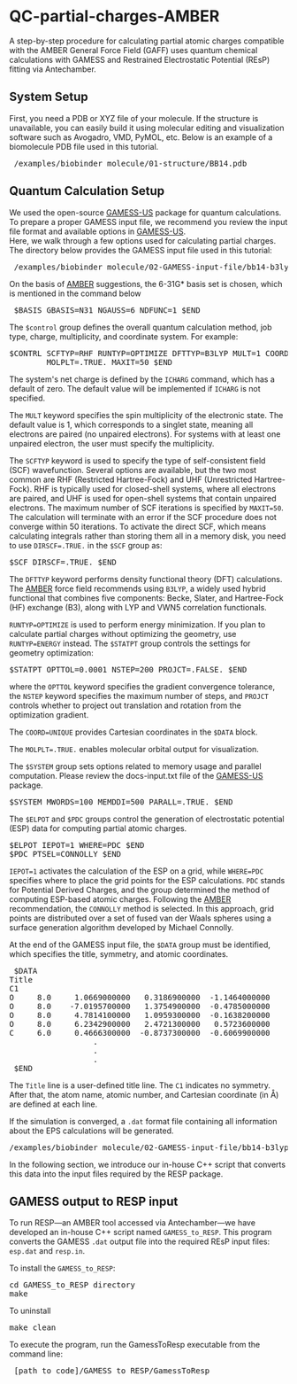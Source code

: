 # QC-partial-charges-AMBER
A step-by-step procedure for calculating partial atomic charges compatible with the AMBER General Force Field (GAFF) uses quantum chemical calculations with GAMESS and Restrained Electrostatic Potential (REsP) fitting via Antechamber.

## System Setup
First, you need a PDB or XYZ file of your molecule. If the structure is unavailable, you can easily build it using molecular editing and visualization software such as Avogadro, VMD, PyMOL, etc. 
Below is an example of a biomolecule PDB file used in this tutorial.
<pre> /examples/biobinder_molecule/01-structure/BB14.pdb </pre>

## Quantum Calculation Setup
We used the open-source [GAMESS-US](https://www.msg.chem.iastate.edu/GAMESS) package for quantum calculations. 
To prepare a proper GAMESS input file, we recommend you review the input file format and available options in [GAMESS-US](https://www.msg.chem.iastate.edu/GAMESS).  
Here, we walk through a few options used for calculating partial charges. The directory below provides the GAMESS input file used in this tutorial:
<pre> /examples/biobinder_molecule/02-GAMESS-input-file/bb14-b3lyp.inp  </pre>

On the basis of [AMBER](https://ambermd.org/tutorials/basic/tutorial19/index.php) suggestions, the 6-31G* basis set is chosen, which is mentioned in the command below
<pre> $BASIS GBASIS=N31 NGAUSS=6 NDFUNC=1 $END  </pre>

The `$control` group defines the overall quantum calculation method, job type, charge, multiplicity, and coordinate system. For example:
<pre>$CONTRL SCFTYP=RHF RUNTYP=OPTIMIZE DFTTYP=B3LYP MULT=1 COORD=UNIQUE
        MOLPLT=.TRUE. MAXIT=50 $END </pre>

The system's net charge is defined by the `ICHARG` command, which has a default of zero. The default value will be implemented if `ICHARG` is not specified. 

The `MULT` keyword specifies the spin multiplicity of the electronic state. The default value is 1, which corresponds to a singlet state, meaning all electrons are paired (no unpaired electrons).
For systems with at least one unpaired electron, the user must specify the multiplicity. 

The `SCFTYP` keyword is used to specify the type of self-consistent field (SCF) wavefunction. Several options are available, but the two most common are RHF (Restricted Hartree-Fock) and UHF (Unrestricted Hartree-Fock). RHF is typically used for closed-shell systems, where all electrons are paired, and UHF is used for open-shell systems that contain unpaired electrons. The maximum number of SCF iterations is specified by `MAXIT=50`. The calculation will terminate with an error if the SCF procedure does not converge within 50 iterations. To activate the direct SCF, which means calculating integrals rather than storing them all in a memory disk, you need to use `DIRSCF=.TRUE.` in the `$SCF` group as:
<pre>$SCF DIRSCF=.TRUE. $END </pre>

The `DFTTYP` keyword performs density functional theory (DFT) calculations. The [AMBER](https://ambermd.org/tutorials/basic/tutorial19/index.php) force field recommends using `B3LYP`, a widely used hybrid functional that combines five components: Becke, Slater, and Hartree-Fock (HF) exchange (B3), along with LYP and VWN5 correlation functionals.

`RUNTYP=OPTIMIZE` is used to perform energy minimization. If you plan to calculate partial charges without optimizing the geometry, use `RUNTYP=ENERGY` instead. The `$STATPT` group controls the settings for geometry optimization:
 <pre>$STATPT OPTTOL=0.0001 NSTEP=200 PROJCT=.FALSE. $END </pre>
 where the `OPTTOL` keyword specifies the gradient convergence tolerance, the `NSTEP` keyword specifies the maximum number of steps, and `PROJCT` controls whether to project out translation and rotation from the optimization gradient.

The `COORD=UNIQUE` provides Cartesian coordinates in the `$DATA` block.

The `MOLPLT=.TRUE.` enables molecular orbital output for visualization.

The `$SYSTEM` group sets options related to memory usage and parallel computation. Please review the docs-input.txt file of the [GAMESS-US](https://www.msg.chem.iastate.edu/GAMESS) package.
<pre>$SYSTEM MWORDS=100 MEMDDI=500 PARALL=.TRUE. $END</pre>

The `$ELPOT` and `$PDC` groups control the generation of electrostatic potential (ESP) data for computing partial atomic charges. 
<pre>$ELPOT IEPOT=1 WHERE=PDC $END
$PDC PTSEL=CONNOLLY $END </pre>
`IEPOT=1` activates the calculation of the ESP on a grid, while `WHERE=PDC` specifies where to place the grid points for the ESP calculations. `PDC` stands for Potential Derived Charges, and the group determined the method of computing ESP-based atomic charges. Following the [AMBER](https://ambermd.org/tutorials/basic/tutorial19/index.php) recommendation, the `CONNOLLY` method is selected. In this approach, grid points are distributed over a set of fused van der Waals spheres using a surface generation algorithm developed by Michael Connolly.

At the end of the GAMESS input file, the `$DATA` group must be identified, which specifies the title, symmetry, and atomic coordinates.
<pre> $DATA 
Title
C1
O     8.0     1.0669000000   0.3186900000  -1.1464000000
O     8.0    -7.0195700000   1.3754900000  -0.4785000000
O     8.0     4.7814100000   1.0959300000  -0.1638200000
O     8.0     6.2342900000   2.4721300000   0.5723600000
C     6.0     0.4666300000  -0.8737300000  -0.6069900000
                  .
                  .
                  .
 $END        
</pre>
The `Title` line is a user-defined title line. The `C1` indicates no symmetry. After that, the atom name, atomic number, and Cartesian coordinate (in &Aring;) are defined at each line. 

If the simulation is converged, a `.dat` format file containing all information about the EPS calculations will be generated.
<pre>/examples/biobinder_molecule/02-GAMESS-input-file/bb14-b3lyp.dat</pre>
In the following section, we introduce our in-house C++ script that converts this data into the input files required by the RESP package.

## GAMESS output to RESP input
To run RESP—an AMBER tool accessed via Antechamber—we have developed an in-house C++ script named `GAMESS_to_RESP`. This program converts the GAMESS `.dat` output file into the required REsP input files: `esp.dat` and `resp.in`.

To install the `GAMESS_to_RESP`:
<pre>cd GAMESS_to_RESP directory
make</pre>

To uninstall
<pre>make clean</pre>

To execute the program, run the GamessToResp executable from the command line:
<pre> [path_to_code]/GAMESS_to_RESP/GamessToResp</pre>
